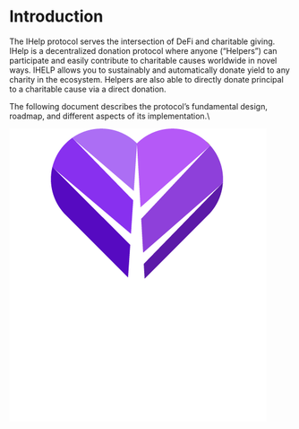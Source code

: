 # Introduction

The IHelp protocol serves the intersection of DeFi and charitable giving. IHelp is a decentralized donation protocol where anyone (“Helpers”) can participate and easily contribute to charitable causes worldwide in novel ways. IHELP allows you to sustainably and automatically donate yield to any charity in the ecosystem. Helpers are also able to directly donate principal to a charitable cause via a direct donation.&#x20;

The following document describes the protocol’s fundamental design, roadmap, and different aspects of its implementation.\


![](<.gitbook/assets/IHELPLogoAllCapsDBEditAsset 1.png>)
